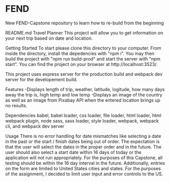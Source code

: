 # FEND
New FEND-Capstone repository to learn how to re-build from the beginning

README.md
Travel Planner
This project will allow you to get information on your next trip based on date and location.

Getting Started
To start please clone this directory to your computer. From inside the directory, install the depedencies with "npm i". You may then build the project with "npm run build-prod" and start the server with "npm start". You can find the project on your browser at http://localhost:3523/.

This project uses express server for the production build and webpack dev server for the developement build.

Features
-Displays length of trip, weather, latitude, logitude, how many days away the trip is, high temp and low temp -Displays an image of the country as well as an image from Pixabay API when the entered location brings up no results.

Dependencies
babel, babel loader, css loader, file loader, html loader, html webpack plugin, node sass, sass loader, style loader, webpack, webpack cli, and webpack dev server

Usage
There is no error handling for date mismatches like selecting a date in the past or the start / finish dates being out of order. The expectation is that the user will select the dates in the proper order and in the future. The user should also select a start date within 16 days of today or the application will not run appropriately. For the purposes of this Capstone, all testing should be within the 16 day interval in the future. Additionally, entries on the form are limited to United States cities and states. For the purposes of the assignment, I decided to limit user input and error controls to the US.
